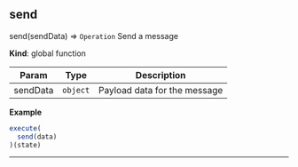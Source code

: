 ## send

send(sendData) ⇒ <code>Operation</code>
Send a message

**Kind**: global function  

| Param | Type | Description |
| --- | --- | --- |
| sendData | <code>object</code> | Payload data for the message |

**Example**  
```js
execute(
  send(data)
)(state)
```

* * *

